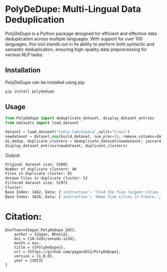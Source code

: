 # PolyDeDupe: Multi-Lingual Data Deduplication

PolyDeDupe is a Python package designed for efficient and effective data deduplication across multiple languages. With support for over 100 languages, this tool stands out in its ability to perform both syntactic and semantic deduplication, ensuring high-quality data preprocessing for various NLP tasks.

## Installation

PolyDeDupe can be installed using pip:

```bash
pip install polydedupe
```

## Usage

```python
from PolyDeDupe import deduplicate_dataset, display_dataset_entries
from datasets import load_dataset

dataset = load_dataset("tatsu-lab/alpaca",split="train")
newdataset = dataset.map(build_dataset, num_proc=16, remove_columns=dataset.column_names)
ds_dedup, duplicate_clusters = deduplicate_dataset(newdataset, jaccard_threshold=0.90)
display_dataset_entries(newdataset, duplicate_clusters)
```

Output:

```bash
Original dataset size: 52002
Number of duplicate clusters: 40
Files in duplicate cluster: 82
Unique files in duplicate cluster: 52
Filtered dataset size: 51972
Cluster:
Base Index: 1482, Data: {'instruction': 'Find the five largest cities in France.', 'input': '', 'output': 'The five largest cities in France are Paris, Marseille, Lyon, Toulouse, and Nice.', 'text': 'Below is an instruction that describes a task. Write a response that appropriately completes the request.\n\n### Instruction:\nFind the five largest cities in France.\n\n### Response:\nThe five largest cities in France are Paris, Marseille, Lyon, Toulouse, and Nice.'}
Base Index: 1820, Data: {'instruction': 'Name five cities in France.', 'input': '', 'output': 'The five cities in France are Paris, Marseille, Lyon, Toulouse, and Nice.', 'text': 'Below is an instruction that describes a task. Write a response that appropriately completes the request.\n\n### Instruction:\nName five cities in France.\n\n### Response:\nThe five cities in France are Paris, Marseille, Lyon, Toulouse, and Nice.'}
```

# Citation:

```
@software{Gagan_PolyDeDupe_2023,
    author = {Gagan, Bhatia},
    doi = {10.5281/zenodo.1234},
    month = nov,
    title = {{PolyDeDupe}},
    url = {https://github.com/gagan3012/PolyDeDupe},
    version = {1.0.0},
    year = {2023}
}
```
